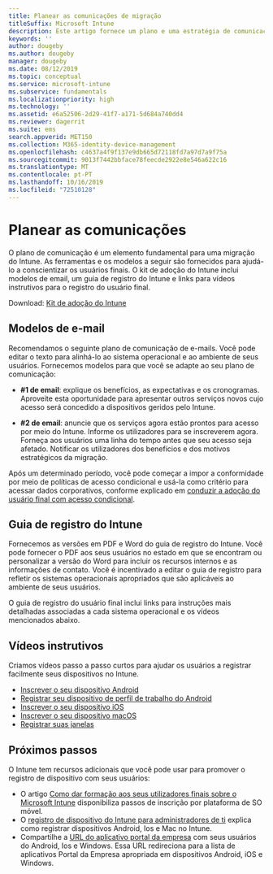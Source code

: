 ```yaml
---
title: Planear as comunicações de migração
titleSuffix: Microsoft Intune
description: Este artigo fornece um plano e uma estratégia de comunicação de migração quando estiver a migrar para o Microsoft Intune.
keywords: ''
author: dougeby
ms.author: dougeby
manager: dougeby
ms.date: 08/12/2019
ms.topic: conceptual
ms.service: microsoft-intune
ms.subservice: fundamentals
ms.localizationpriority: high
ms.technology: ''
ms.assetid: e6a52506-2d29-41f7-a171-5d684a740dd4
ms.reviewer: dagerrit
ms.suite: ems
search.appverid: MET150
ms.collection: M365-identity-device-management
ms.openlocfilehash: c4637a4f9f137e9db665d72118fd7a97d7a9f75a
ms.sourcegitcommit: 9013f7442bbface78feecde2922e8e546a622c16
ms.translationtype: MT
ms.contentlocale: pt-PT
ms.lasthandoff: 10/16/2019
ms.locfileid: "72510128"
---
```

# <a name="plan-communications"></a>Planear as comunicações

O plano de comunicação é um elemento fundamental para uma migração do Intune. As ferramentas e os modelos a seguir são fornecidos para ajudá-lo a conscientizar os usuários finais. O kit de adoção do Intune inclui modelos de email, um guia de registro do Intune e links para vídeos instrutivos para o registro do usuário final.  

Download: [Kit de adoção do Intune](https://aka.ms/IntuneAdoptionKit)

## <a name="email-templates"></a>Modelos de e-mail

Recomendamos o seguinte plano de comunicação de e-mails. Você pode editar o texto para alinhá-lo ao sistema operacional e ao ambiente de seus usuários. Fornecemos modelos para que você se adapte ao seu plano de comunicação:

- **#1 de email**: explique os benefícios, as expectativas e os cronogramas. Aproveite esta oportunidade para apresentar outros serviços novos cujo acesso será concedido a dispositivos geridos pelo Intune.

- **#2 de email**: anuncie que os serviços agora estão prontos para acesso por meio do Intune. Informe os utilizadores para se inscreverem agora. Forneça aos usuários uma linha do tempo antes que seu acesso seja afetado. Notificar os utilizadores dos benefícios e dos motivos estratégicos da migração.

Após um determinado período, você pode começar a impor a conformidade por meio de políticas de acesso condicional e usá-la como critério para acessar dados corporativos, conforme explicado em [conduzir a adoção do usuário final com acesso condicional](migration-guide-drive-adoption.md).

## <a name="intune-enrollment-guide"></a>Guia de registro do Intune

Fornecemos as versões em PDF e Word do guia de registro do Intune. Você pode fornecer o PDF aos seus usuários no estado em que se encontram ou personalizar a versão do Word para incluir os recursos internos e as informações de contato. Você é incentivado a editar o guia de registro para refletir os sistemas operacionais apropriados que são aplicáveis ao ambiente de seus usuários.

O guia de registro do usuário final inclui links para instruções mais detalhadas associadas a cada sistema operacional e os vídeos mencionados abaixo.

## <a name="instructional-videos"></a>Vídeos instrutivos

Criamos vídeos passo a passo curtos para ajudar os usuários a registrar facilmente seus dispositivos no Intune.

- [Inscrever o seu dispositivo Android](https://www.youtube.com/watch?v=k0Q_sGLSx6o&t=1s)
- [Registrar seu dispositivo de perfil de trabalho do Android](https://www.youtube.com/watch?v=9Dl8HsGk4tI&t=3s)
- [Inscrever o seu dispositivo iOS](https://www.youtube.com/watch?v=mJyv6YcHi7c)
- [Inscrever o seu dispositivo macOS](https://www.youtube.com/watch?v=Pa2pfhwq_yk)
- [Registrar suas janelas](https://www.youtube.com/watch?v=TKQxEckBHiE)

## <a name="next-steps"></a>Próximos passos

O Intune tem recursos adicionais que você pode usar para promover o registro de dispositivo com seus usuários:

- O artigo [Como dar formação aos seus utilizadores finais sobre o Microsoft Intune](end-user-educate.md) disponibiliza passos de inscrição por plataforma de SO móvel.
- O [registro de dispositivo do Intune para administradores de ti](../enrollment/device-enrollment.md) explica como registrar dispositivos Android, Ios e Mac no Intune.
- Compartilhe a [URL do aplicativo portal da empresa](http://go.microsoft.com/fwlink/?LinkID=396941) com seus usuários do Android, Ios e Windows. Essa URL redireciona para a lista de aplicativos Portal da Empresa apropriada em dispositivos Android, iOS e Windows.
